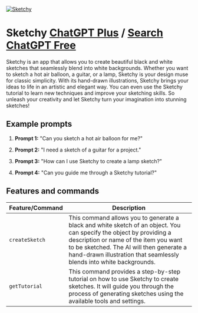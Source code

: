 
[![Sketchy](https://files.oaiusercontent.com/file-wxkR9rMJpPfY5WjvuQ10KnEz?se=2123-10-15T03%3A01%3A25Z&sp=r&sv=2021-08-06&sr=b&rscc=max-age%3D31536000%2C%20immutable&rscd=attachment%3B%20filename%3Dabb95ec5-e01b-41f2-ac5c-0a16de6c528b.png&sig=e2li5O3BfMEulcdqBwZ4igxnuZht5Haw4SUOK2Mt8GA%3D)](https://chat.openai.com/g/g-CnOedusqb-sketchy)

# Sketchy [ChatGPT Plus](https://chat.openai.com/g/g-CnOedusqb-sketchy) / [Search ChatGPT Free](https://gptcall.net/index.html#/?search=Sketchy)

Sketchy is an app that allows you to create beautiful black and white sketches that seamlessly blend into white backgrounds. Whether you want to sketch a hot air balloon, a guitar, or a lamp, Sketchy is your design muse for classic simplicity. With its hand-drawn illustrations, Sketchy brings your ideas to life in an artistic and elegant way. You can even use the Sketchy tutorial to learn new techniques and improve your sketching skills. So unleash your creativity and let Sketchy turn your imagination into stunning sketches!

## Example prompts

1. **Prompt 1:** "Can you sketch a hot air balloon for me?"

2. **Prompt 2:** "I need a sketch of a guitar for a project."

3. **Prompt 3:** "How can I use Sketchy to create a lamp sketch?"

4. **Prompt 4:** "Can you guide me through a Sketchy tutorial?"

## Features and commands

| Feature/Command | Description |
| --- | --- |
| `createSketch` | This command allows you to generate a black and white sketch of an object. You can specify the object by providing a description or name of the item you want to be sketched. The AI will then generate a hand-drawn illustration that seamlessly blends into white backgrounds. |
| `getTutorial` | This command provides a step-by-step tutorial on how to use Sketchy to create sketches. It will guide you through the process of generating sketches using the available tools and settings. |


